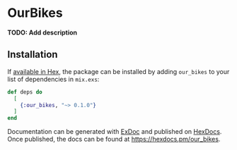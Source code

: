 # OurBikes

**TODO: Add description**

## Installation

If [available in Hex](https://hex.pm/docs/publish), the package can be installed
by adding `our_bikes` to your list of dependencies in `mix.exs`:

```elixir
def deps do
  [
    {:our_bikes, "~> 0.1.0"}
  ]
end
```

Documentation can be generated with [ExDoc](https://github.com/elixir-lang/ex_doc)
and published on [HexDocs](https://hexdocs.pm). Once published, the docs can
be found at <https://hexdocs.pm/our_bikes>.

